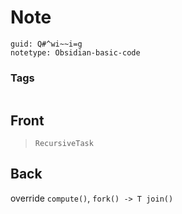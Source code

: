 # Note
```
guid: Q#^wi~~i=g
notetype: Obsidian-basic-code
```

### Tags
```
```

## Front
<blockquote>
  <p><code>RecursiveTask<T></code></p>
</blockquote>

## Back
<p>override <code>compute()</code>, <code>fork() -> T join()</code></p>
